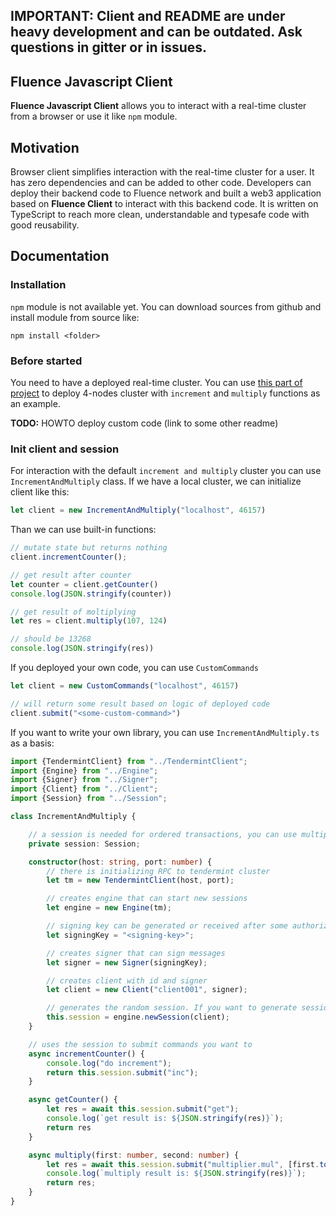 ## IMPORTANT: Client and README are under heavy development and can be outdated. Ask questions in gitter or in issues. 

## Fluence Javascript Client

**Fluence Javascript Client** allows you to interact with a real-time cluster from a browser or use it like `npm` module. 

## Motivation

Browser client simplifies interaction with the real-time cluster for a user. It has zero dependencies and can be added to other code.
Developers can deploy their backend code to Fluence network and built a web3 application based on **Fluence Client** to interact with this backend code.
It is written on TypeScript to reach more clean, understandable and typesafe code with good reusability.


## Documentation



### Installation

`npm` module is not available yet. You can download sources from github and install module from source like:

```
npm install <folder>
``` 

### Before started 

You need to have a deployed real-time cluster. 
You can use [this part of project](https://github.com/fluencelabs/fluence/tree/master/statemachine) to deploy 4-nodes cluster with `increment` and `multiply` functions as an example.

**TODO:** HOWTO deploy custom code (link to some other readme)

### Init client and session

For interaction with the default `increment and multiply` cluster you can use `IncrementAndMultiply` class. 
If we have a local cluster, we can initialize client like this:

```typescript
let client = new IncrementAndMultiply("localhost", 46157)
```

Than we can use built-in functions:

```typescript
// mutate state but returns nothing
client.incrementCounter();

// get result after counter
let counter = client.getCounter()
console.log(JSON.stringify(counter))

// get result of moltiplying
let res = client.multiply(107, 124)

// should be 13268
console.log(JSON.stringify(res))
```

If you deployed your own code, you can use `CustomCommands`

```typescript
let client = new CustomCommands("localhost", 46157)

// will return some result based on logic of deployed code
client.submit("<some-custom-command>")
```

If you want to write your own library, you can use `IncrementAndMultiply.ts` as a basis:

```typescript
import {TendermintClient} from "../TendermintClient";
import {Engine} from "../Engine";
import {Signer} from "../Signer";
import {Client} from "../Client";
import {Session} from "../Session";

class IncrementAndMultiply {

    // a session is needed for ordered transactions, you can use multiple sessions if needed
    private session: Session;

    constructor(host: string, port: number) {
        // there is initializing RPC to tendermint cluster
        let tm = new TendermintClient(host, port);

        // creates engine that can start new sessions
        let engine = new Engine(tm);

        // signing key can be generated or received after some authorize processes
        let signingKey = "<signing-key>";

        // creates signer that can sign messages
        let signer = new Signer(signingKey);

        // creates client with id and signer
        let client = new Client("client001", signer);

        // generates the random session. If you want to generate session on your own - use createSession(client, "some-id")
        this.session = engine.newSession(client);
    }

    // uses the session to submit commands you want to
    async incrementCounter() {
        console.log("do increment");
        return this.session.submit("inc");
    }

    async getCounter() {
        let res = await this.session.submit("get");
        console.log(`get result is: ${JSON.stringify(res)}`);
        return res
    }

    async multiply(first: number, second: number) {
        let res = await this.session.submit("multiplier.mul", [first.toString(), second.toString()]);
        console.log(`multiply result is: ${JSON.stringify(res)}`);
        return res;
    }
}
```
